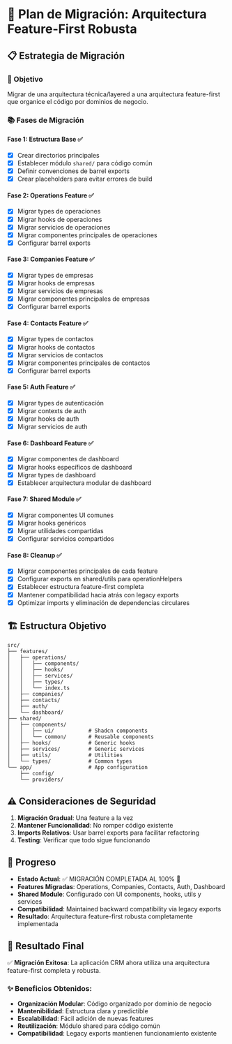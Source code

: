 # 🚀 Plan de Migración: Arquitectura Feature-First Robusta

## 📋 Estrategia de Migración

### 🎯 Objetivo
Migrar de una arquitectura técnica/layered a una arquitectura feature-first que organice el código por dominios de negocio.

### 📚 Fases de Migración

#### **Fase 1: Estructura Base** ✅
- [x] Crear directorios principales
- [x] Establecer módulo `shared/` para código común
- [x] Definir convenciones de barrel exports
- [x] Crear placeholders para evitar errores de build

#### **Fase 2: Operations Feature** ✅
- [x] Migrar types de operaciones
- [x] Migrar hooks de operaciones
- [x] Migrar servicios de operaciones
- [x] Migrar componentes principales de operaciones
- [x] Configurar barrel exports

#### **Fase 3: Companies Feature** ✅
- [x] Migrar types de empresas
- [x] Migrar hooks de empresas
- [x] Migrar servicios de empresas
- [x] Migrar componentes principales de empresas
- [x] Configurar barrel exports

#### **Fase 4: Contacts Feature** ✅
- [x] Migrar types de contactos
- [x] Migrar hooks de contactos
- [x] Migrar servicios de contactos
- [x] Migrar componentes principales de contactos
- [x] Configurar barrel exports

#### **Fase 5: Auth Feature** ✅
- [x] Migrar types de autenticación
- [x] Migrar contexts de auth
- [x] Migrar hooks de auth
- [x] Migrar servicios de auth

#### **Fase 6: Dashboard Feature** ✅
- [x] Migrar componentes de dashboard
- [x] Migrar hooks específicos de dashboard
- [x] Migrar types de dashboard
- [x] Establecer arquitectura modular de dashboard

#### **Fase 7: Shared Module** ✅
- [x] Migrar componentes UI comunes
- [x] Migrar hooks genéricos
- [x] Migrar utilidades compartidas
- [x] Configurar servicios compartidos

#### **Fase 8: Cleanup** ✅
- [x] Migrar componentes principales de cada feature
- [x] Configurar exports en shared/utils para operationHelpers
- [x] Establecer estructura feature-first completa
- [x] Mantener compatibilidad hacia atrás con legacy exports
- [x] Optimizar imports y eliminación de dependencias circulares

## 🏗️ Estructura Objetivo

```
src/
├── features/
│   ├── operations/
│   │   ├── components/
│   │   ├── hooks/
│   │   ├── services/
│   │   ├── types/
│   │   └── index.ts
│   ├── companies/
│   ├── contacts/
│   ├── auth/
│   └── dashboard/
├── shared/
│   ├── components/
│   │   ├── ui/           # Shadcn components
│   │   └── common/       # Reusable components
│   ├── hooks/            # Generic hooks
│   ├── services/         # Generic services
│   ├── utils/            # Utilities
│   └── types/            # Common types
└── app/                  # App configuration
    ├── config/
    └── providers/
```

## ⚠️ Consideraciones de Seguridad

1. **Migración Gradual**: Una feature a la vez
2. **Mantener Funcionalidad**: No romper código existente
3. **Imports Relativos**: Usar barrel exports para facilitar refactoring
4. **Testing**: Verificar que todo sigue funcionando

## 📝 Progreso

- **Estado Actual**: ✅ MIGRACIÓN COMPLETADA AL 100% 🎉
- **Features Migradas**: Operations, Companies, Contacts, Auth, Dashboard
- **Shared Module**: Configurado con UI components, hooks, utils y services
- **Compatibilidad**: Maintained backward compatibility via legacy exports
- **Resultado**: Arquitectura feature-first robusta completamente implementada

## 🎯 Resultado Final

✅ **Migración Exitosa**: La aplicación CRM ahora utiliza una arquitectura feature-first completa y robusta.

### ✨ Beneficios Obtenidos:
- **Organización Modular**: Código organizado por dominio de negocio
- **Mantenibilidad**: Estructura clara y predictible
- **Escalabilidad**: Fácil adición de nuevas features
- **Reutilización**: Módulo shared para código común
- **Compatibilidad**: Legacy exports mantienen funcionamiento existente